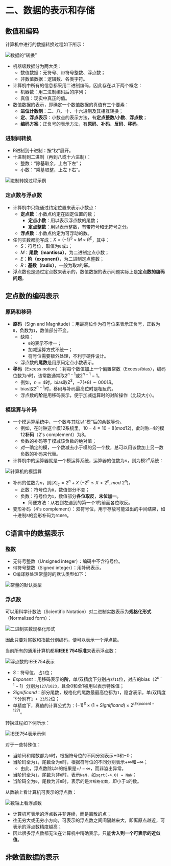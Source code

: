 # 二、数据的表示和存储

## 数值和编码

计算机中进行的数据转换过程如下所示：

![数据的“转换”](https://raw.githubusercontent.com/Hugsy19/Picbed/master/img/20210404233659.png)

- 机器级数据分为两大类：
  - 数值数据：无符号、带符号整数、浮点数；
  - 非数值数据：逻辑数、各类字符。
- 计算机中所有的信息都采用二进制编码，因此存在以下两个概念：
  - 机器数：用二进制编码后的序列；
  - 真值：现实中真正的值。
- 数值数据的表示，即确定一个数值数据的真值有三个要素：
  - **进位计数制**：二、八、十、十六进制及其相互转换；
  - **定、浮点表示**：小数点的表示方法，有**定点整数/小数**、**浮点数**； 
  - **编码方案**：正负号的表示方法，有**原码**、**补码**、**反码**、**移码**。

### 进制间转换

- R进制到十进制：按“权”展开。
- 十进制到二进制（再到八或十六进制）：
  - 整数：“除基取余，上右下左”；
  - 小数：“乘基取整，上左下右”。

![进制转换过程示例](https://raw.githubusercontent.com/Hugsy19/Picbed/master/img/20210405104052.png)

### 定点数与浮点数

- 计算机中只能通过约定位置来表示小数点：
  - **定点数**：小数点约定在固定位置的数；
    - **定点小数**：用以表示浮点数的尾数；
    - **定点整数**：用以表示整数，有带符号和无符号之分。
  - **浮点数**：小数点约定为可浮动的数。
- 任何实数都能写成：$X = (-1)^S \times M \times R^E$，其中：
  - $S$：符号位，取值为`0`或`1`；
  - $M$：**尾数（mantissa）**，为二进制定点小数；
  - $E$：**阶（exponent）**，为二进制定点整数；
  - $R$：**基数（radix）**，一般为取`2`的幂。 
- 浮点数也是通过定点数来表示的，数值数据的表示问题实际上是**定点数的编码问题**。
  
## 定点数的编码表示

### 原码和移码

- **原码**（Sign and Magnitude）：用最高位作为符号位来表示正负号，正数为`0`，负数为`1`，数值部分不变。
  - 缺陷：
    - `0`的表示不唯一；
    - 加减运算方式不统一；
    - 符号位需要额外处理，不利于硬件设计。
  - 浮点数的**尾数**是用原码定点小数表示。
- **移码**（Excess notion）：将每个数值加上一个偏置常数（Excess/bias），编码位数为$n$时，该常数通常取$2^{n-1}$或$2^{n-1} - 1$。
  - 例如，$n=4$时，bias取$2^3$，$-7 (+8) \sim 0001B$。
  - bias取$2^{n-1}$时，移码与补码最高位时是相反的。
  - 浮点数的**阶**是用移码表示，便于加减运算时的对阶操作（比较大小）。

### 模运算与补码

- 一个模运算系统中，一个数与其除以“模”后的余数等价。
  - 例如，在时钟这个模12系统里，$10 - 4 = 10 + 8 (mod 12)$，此时称$-4$的模12**补码**（2's complement）为$8$。
  - 负数的补码等于模减该负数的绝对值；
  - 对一确定的模，一个数减去小于模的另一个数，总可以用该数加上另一数负数的补码来代替。
- 计算机中的运算器就是一个模运算系统，运算器的位数为$n$，则为模$2^n$系统：

![计算机的模运算](https://raw.githubusercontent.com/Hugsy19/Picbed/master/img/20210405124728.png)

- 补码的位数为$n$，则$[X]_c = 2^n + X \ (-2^n \le X \lt 2^n, mod \ 2^n)$。
  - 正数：符号位为`0`，数值部分不变；
  - 负数：符号位为`1`，数值部分**各位取反**，**末位加一**。
    - 简便方法：从右到左遇到的第一个1的前面各位取反。
- 变形补码（4’s complement）：双符号位，用于存放可能溢出的中间结果，如十进制`8`的变形补码为`01000`。
  
## C语言中的数据表示

### 整数

- 无符号整数（Unsigned integer）：编码中不含符号位。
- 带符号整数（Signed integer）：用补码表示。
- C编译器处理常量时的默认类型如下：

![常量的默认类型](https://raw.githubusercontent.com/Hugsy19/Picbed/master/img/20210405154639.png)

### 浮点数

可以用科学计数法（Scientific Notation）对二进制实数表示为**规格化形式**（Normalized form）：

![二进制实数规格化形式](https://raw.githubusercontent.com/Hugsy19/Picbed/master/img/20210405160123.png)

因此只要对尾数和指数分别编码，便可以表示一个浮点数。

当前所有的通用计算机都用**IEEE 754标准**来表示浮点数：

![浮点数的IEEE754表示](https://raw.githubusercontent.com/Hugsy19/Picbed/master/img/20210405161956.png)

- $S$：符号位，占`1`位；
- $Exponent$：用移码表示的**阶**，单/双精度下分别占`8`/`11`位，对应的bias（$2^{n-1} - 1$）分别为`127`/`1023`，且全0和全1被用以表示特殊值；
- $Significand$：部分尾数，规格化的尾数最最高位都为`1`，隐含表示，单/双精度下分别有`1 + 23`/`52`位；
- 单精度下，真值的计算公式为：$(-1)^S \times (1 + Significand) \times 2 ^(Exponent - 127)$。

转换过程如下例所示：

![IEEE754表示示例](https://raw.githubusercontent.com/Hugsy19/Picbed/master/img/20210405164406.png)

对于一些特殊值：
- 当阶码和尾数都为`0`时，根据符号位的不同分别表示$+0$和$-0$；
- 当阶码全为`1`，尾数全为`0`时，根据符号位的不同分别表示$+\infty$和$-\infty$；
  - 由此，浮点数除以`0`的结果是$+/-\infty$，而非溢出异常。
- 当阶码全为`1`，尾数为非`0`时，表示`NaN`，如`sqrt(-4.0) = NaN`；
- 当阶码全为`0`，尾数为非`0`时，表示的是`非规格化数`，即小于`1`的数。

从数轴上看计算机可表示的浮点数：

![数轴上看浮点数](https://raw.githubusercontent.com/Hugsy19/Picbed/master/img/20210405170523.png)

- 计算机可表示的浮点数并非连续，而是离散的点；
- 往无穷大或无穷小方向，可表示的浮点数之间间隔越来大，即离原点越近，可表示的浮点数精度越高； 
- 因此很多浮点数都无法在计算机中精确表示，只能**舍入到一个可表示的近似值**。

## 非数值数据的表示